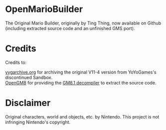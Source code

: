 # OpenMarioBuilder
The Original Mario Builder, originally by Ting Thing, now available on Github (including extracted source code and an unfinished GMS port).

# Credits

Credits to:<br>

[yygarchive.org](yygarchive.org) for archiving the original V11-4 version from YoYoGames's discontinued Sandbox.<br>
[OpenGM8](https://github.com/OpenGM8) for providing the [GM8.1 decompiler](https://github.com/OpenGM8/GM8Decompiler) to extract the source code.

# Disclaimer

Original characters, world and objects, etc. by Nintendo.
This project is not infringing Nintendo's copyright.
